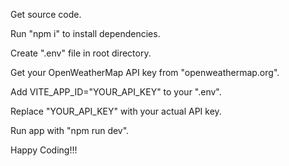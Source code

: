 Get source code.

Run "npm i" to install dependencies.

Create ".env" file in root directory.

Get your OpenWeatherMap API key from "openweathermap.org".

Add VITE_APP_ID="YOUR_API_KEY" to your ".env".

Replace "YOUR_API_KEY" with your actual API key.

Run app with "npm run dev".

Happy Coding!!!

